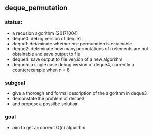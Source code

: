 ## deque_permutation

### status: 
* a recusion algorithm (20171004)
* deque0: debug version of deque1
* deque1: deteminate whether one permutation is obtainable
* deque2: deteminate how many permutations of n elements are not obtainable
  and save output to file
* deque4: save output to file version of a new algorithm
* deque5: a single case debug version of deque4, currently a counterexample when n = 8

### subgoal
* give a thorough and formal description of the algorithm in deque3
* demonstate the problem of deque3
* and propose a possilbe solution

### goal
* aim to get an correct O(n) algorithm 
